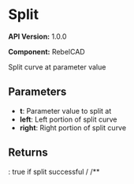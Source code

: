 # Split

**API Version:** 1.0.0

**Component:** RebelCAD

Split curve at parameter value

## Parameters

- **t**: Parameter value to split at
- **left**: Left portion of split curve
- **right**: Right portion of split curve

## Returns

: true if split successful
/
    /**

